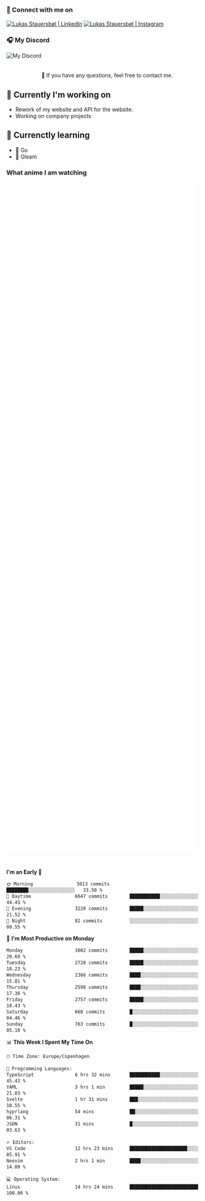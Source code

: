 ### 🔗 Connect with me on
<a href="https://www.instagram.com/lukas_stauersbol" target="_blank"><img align="center" src="https://raw.githubusercontent.com/stauersbol/stauersbol/main/images/instagram.svg" alt="Lukas Stauersbøl | LinkedIn" width="30px"/></a>
<a href="https://www.linkedin.com/in/lukas-stauersbol/" target="_blank"><img align="center" src="https://raw.githubusercontent.com/stauersbol/stauersbol/main/images/linkedin.svg" alt="Lukas Stauersbøl | Instagram" width="30px"/></a>

<p align="center">
 <h3>🎧 My Discord</h3>
 <img align="left" height="55px" src="https://discord.c99.nl/widget/theme-2/147806323323568128.png" alt="My Discord" />
</p>

<br/>
<br/>
<br/>
💬 If you have any questions, feel free to contact me.

## 🔭 Currently I'm working on
- Rework of my website and API for the website.
- Working on company projects
 
## 🌱 Currenctly learning
- 💙 Go
- 💜 Gleam

### What anime I am watching
<a href="https://anilist.co/user/slashiy/" align="center"><img align="center" width="500px" src="metrics.plugin.personal.anilist.svg" /></a>

<br/>

<!--START_SECTION:waka-->
**I'm an Early 🐤** 

```text
🌞 Morning                5013 commits        ████████░░░░░░░░░░░░░░░░░   33.50 % 
🌆 Daytime                6647 commits        ███████████░░░░░░░░░░░░░░   44.43 % 
🌃 Evening                3220 commits        █████░░░░░░░░░░░░░░░░░░░░   21.52 % 
🌙 Night                  82 commits          ░░░░░░░░░░░░░░░░░░░░░░░░░   00.55 % 
```
📅 **I'm Most Productive on Monday** 

```text
Monday                   3082 commits        █████░░░░░░░░░░░░░░░░░░░░   20.60 % 
Tuesday                  2728 commits        █████░░░░░░░░░░░░░░░░░░░░   18.23 % 
Wednesday                2366 commits        ████░░░░░░░░░░░░░░░░░░░░░   15.81 % 
Thursday                 2598 commits        ████░░░░░░░░░░░░░░░░░░░░░   17.36 % 
Friday                   2757 commits        █████░░░░░░░░░░░░░░░░░░░░   18.43 % 
Saturday                 668 commits         █░░░░░░░░░░░░░░░░░░░░░░░░   04.46 % 
Sunday                   763 commits         █░░░░░░░░░░░░░░░░░░░░░░░░   05.10 % 
```


📊 **This Week I Spent My Time On** 

```text
🕑︎ Time Zone: Europe/Copenhagen

💬 Programming Languages: 
TypeScript               6 hrs 32 mins       ███████████░░░░░░░░░░░░░░   45.43 % 
YAML                     3 hrs 1 min         █████░░░░░░░░░░░░░░░░░░░░   21.03 % 
Svelte                   1 hr 31 mins        ███░░░░░░░░░░░░░░░░░░░░░░   10.55 % 
hyprlang                 54 mins             ██░░░░░░░░░░░░░░░░░░░░░░░   06.31 % 
JSON                     31 mins             █░░░░░░░░░░░░░░░░░░░░░░░░   03.63 % 

🔥 Editors: 
VS Code                  12 hrs 23 mins      █████████████████████░░░░   85.91 % 
Neovim                   2 hrs 1 min         ████░░░░░░░░░░░░░░░░░░░░░   14.09 % 

💻 Operating System: 
Linux                    14 hrs 24 mins      █████████████████████████   100.00 % 
```


<!--END_SECTION:waka-->
